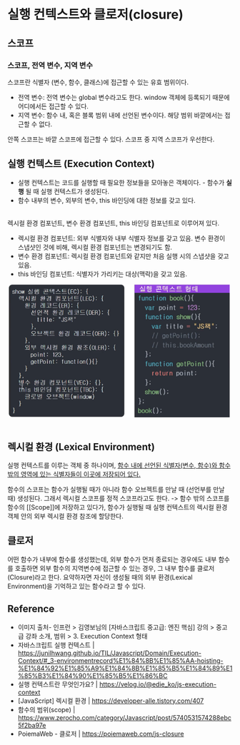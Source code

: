 # 실행 컨텍스트와 클로저(closure)

## 스코프

### 스코프, 전역 변수, 지역 변수

스코프란 식별자 (변수, 함수, 클래스)에 접근할 수 있는 유효 범위이다.

- 전역 변수: 전역 변수는 global 변수라고도 한다. window 객체에 등록되기 때문에 어디에서든 접근할 수 있다.
- 지역 변수: 함수 내, 혹은 블록 범위 내에 선언된 변수이다. 해당 범위 바깥에서는 접근할 수 없다.

안쪽 스코프는 바깥 스코프에 접근할 수 있다. 스코프 중 지역 스코프가 우선한다.

## 실행 컨텍스트 (Execution Context)

- 실행 컨텍스트는 코드를 실행할 때 필요한 정보들을 모아놓은 객체이다. - 함수가 **실행** 될 때 실행 컨텍스트가 생성된다.
- 함수 내부의 변수, 외부의 변수, this 바인딩에 대한 정보를 갖고 있다.

<br>
렉시컬 환경 컴포넌트, 변수 환경 컴포넌트, this 바인딩 컴포넌트로 이루어져 있다.

- 렉시컬 환경 컴포넌트: 외부 식별자와 내부 식별자 정보를 갖고 있음. 변수 환경이 스냅샷인 것에 비해, 렉시컬 환경 컴포넌트는 변경되기도 함.
- 변수 환경 컴포넌트: 렉시컬 환경 컴포넌트와 같지만 처음 실행 시의 스냅샷을 갖고 있음.
- this 바인딩 컴포넌트: 식별자가 가리키는 대상(맥락)을 갖고 있음.

<img src="../img/JS/Execution-Context.png" width="500px" />
<br/><br/>

## 렉시컬 환경 (Lexical Environment)

실행 컨텍스트를 이루는 객체 중 하나이며, <u>함수 내에 선언된 식별자(변수, 함수)와 함수 밖의 영역에 있는 식별자들이 이곳에 저장되어 있다.</u>

함수의 스코프는 함수가 실행될 때가 아니라 함수 오브젝트를 만날 때 (선언부를 만날 때) 생성된다. 그래서 렉시컬 스코프를 정적 스코프라고도 한다.
-> 함수 밖의 스코프를 함수의 [[Scope]]에 저장하고 있다가, 함수가 실행될 때 실행 컨텍스트의 렉시컬 환경 객체 안의 외부 렉시컬 환경 참조에 할당한다.

## 클로저

어떤 함수가 내부에 함수를 생성했는데, 외부 함수가 먼저 종료되는 경우에도 내부 함수를 호출하면 외부 함수의 지역변수에 접근할 수 있는 경우, 그 내부 함수를 클로저(Closure)라고 한다. 요약하자면 자신이 생성될 때의 외부 환경(Lexical Environment)을 기억하고 있는 함수라고 할 수 있다.

## Reference

- 이미지 출처- 인프런 > 김영보님의 [자바스크립트 중고급: 엔진 핵심] 강의 > 중고급 강좌 소개, 범위 > 3. Execution Context 형태
- 자바스크립트 실행 컨텍스트 | https://junilhwang.github.io/TIL/Javascript/Domain/Execution-Context/#_3-environmentrecord%E1%84%8B%E1%85%AA-hoisting-%E1%84%92%E1%85%A9%E1%84%8B%E1%85%B5%E1%84%89%E1%85%B3%E1%84%90%E1%85%B5%E1%86%BC
- 실행 컨텍스트란 무엇인가요? | https://velog.io/@edie_ko/js-execution-context
- [JavaScript] 렉시컬 환경 | https://developer-alle.tistory.com/407
- 함수의 범위(scope) | https://www.zerocho.com/category/Javascript/post/5740531574288ebc5f2ba97e
- PoiemaWeb - 클로저 | https://poiemaweb.com/js-closure
